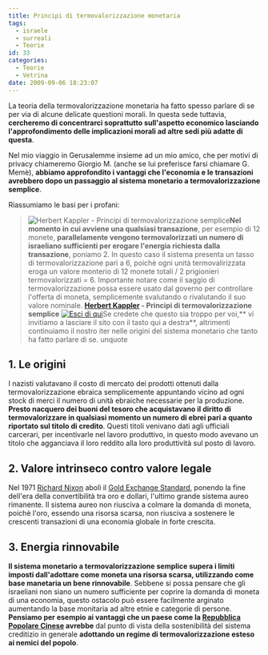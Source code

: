 ```yaml
---
title: Principi di termovalorizzazione monetaria
tags:
  - israele
  - surreali
  - Teorie
id: 33
categories:
  - Teorie
  - Vetrina
date: 2009-09-06 18:23:07
---
```


La teoria della termovalorizzazione monetaria ha fatto spesso parlare di se per via di alcune delicate questioni morali.
In questa sede tuttavia, **cercheremo di concentrarci soprattutto sull'aspetto economico lasciando l'approfondimento delle implicazioni morali ad altre sedi più adatte di questa**.

Nel mio viaggio in Gerusalemme insieme ad un mio amico, che per motivi di privacy chiameremo Giorgio M. (anche se lui preferisce farsi chiamare G. Memè), **abbiamo approfondito i vantaggi che l'economia e le transazioni avrebbero dopo un passaggio al sistema monetario a termovalorizzazione semplice**.

Riassumiamo le basi per i profani:
> ![Herbert Kappler - Principi di termovalorizzazione semplice](http://impazzito.it/sites/impazzito.it/uploads/2009/09/wishyouwerehere.jpg "Principi di termovalorizzazione semplice")**Nel momento in cui avviene una qualsiasi transazione**, per esempio di 12 monete, **parallelamente vengono termovalorizzati un numero di israeliano sufficienti per erogare l'energia richiesta dalla transazione**, poniamo 2\. 
> In questo caso il sistema presenta un tasso di termovalorizzazione pari a 6, poichè ogni unità termovalirizzata eroga un valore monterio di 12 monete totali / 2 prigionieri termovalorizzati = 6.
> Importante notare come il saggio di termovalorizzazione possa essere usato dal governo per controllare l'offerta di moneta, semplicemente svalutando o rivalutando il suo valore nominale.
> **[Herbert Kappler](http://it.wikipedia.org/wiki/Herbert_Kappler) - Principi di termovalorizzazione semplice**
[![Esci di qui](/wp-content/uploads/2009/09/escidiqui.png "Esci di qui")](http://www.mormoni.com/)Se credete che questo sia troppo per voi,** vi invitiamo a lasciare il sito con il tasto qui a destra**, altrimenti continuiamo il nostro iter nelle origini del sistema monetario che tanto ha fatto parlare di se.
unquote

## 1\. Le origini

I nazisti valutavano il costo di mercato dei prodotti ottenuti dalla termovalorizzazione ebraica semplicemente appuntando vicino ad ogni stock di merci il numero di unità ebraiche necessarie per la produzione.
**Presto nacquero dei buoni del tesoro che acquistavano il diritto di termovalorizzare in qualsiasi momento un numero di ebrei pari a quanto riportato sul titolo di credito**.
Questi titoli venivano dati agli ufficiali carcerari, per incentivarle nel lavoro produttivo, in questo modo avevano un titolo che agganciava il loro reddito alla loro produttività sul posto di lavoro.

## 2\. Valore intrinseco contro valore legale

Nel 1971 [Richard Nixon](http://it.wikipedia.org/wiki/Richard_Nixon) abolì il [Gold Exchange Standard](http://it.wikipedia.org/wiki/Sistema_aureo), ponendo la fine dell'era della convertibilità tra oro e dollari, l'ultimo grande sistema aureo rimanente. Il sistema aureo non riusciva a colmare la domanda di moneta, poichè l'oro, essendo una risorsa scarsa, non riusciva a sostenere le crescenti transazioni di una economia globale in forte crescita.

## 3\. Energia rinnovabile

**Il sistema monetario a termovalorizzazione semplice supera i limiti imposti dall'adottare come moneta una risorsa scarsa, utilizzando come base manetaria un bene rinnovabile**. Sebbene si possa pensare che gli israeliani non siano un numero sufficiente per coprire la domanda di moneta di una economia, questo ostacolo può essere facilmente arginato aumentando la base monitaria ad altre etnie e categorie di persone. **Pensiamo per esempio ai vantaggi che un paese come la [Repubblica Popolare Cinese](http://it.wikipedia.org/wiki/Cina) avrebbe** dal punto di vista della sostenibilità del sistema creditizio in generale **adottando un regime di termovalorizzazione esteso ai nemici del popolo**.